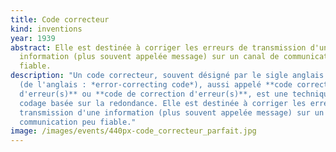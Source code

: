 ```yaml
---
title: Code correcteur
kind: inventions
year: 1939
abstract: Elle est destinée à corriger les erreurs de transmission d'une
  information (plus souvent appelée message) sur un canal de communication peu
  fiable.
description: "Un code correcteur, souvent désigné par le sigle anglais **ECC**
  (de l'anglais : *error-correcting code*), aussi appelé **code correcteur
  d'erreur(s)** ou **code de correction d'erreur(s)**, est une technique de
  codage basée sur la redondance. Elle est destinée à corriger les erreurs de
  transmission d'une information (plus souvent appelée message) sur un canal de
  communication peu fiable."
image: /images/events/440px-code_correcteur_parfait.jpg
---
```

